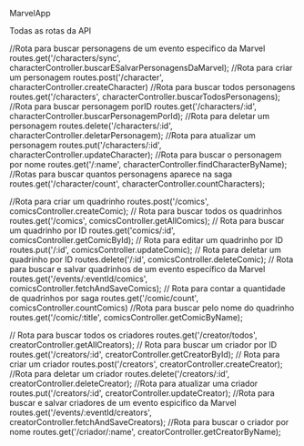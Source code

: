 MarvelApp

Todas as rotas da API


//Rota para buscar personagens de um evento especifico da Marvel
routes.get('/characters/sync', characterController.buscarESalvarPersonagensDaMarvel);
//Rota para criar um personagem
routes.post('/character', characterController.createCharacter)
//Rota para buscar todos personagens
routes.get('/characters', characterController.buscarTodosPersonagens);
//Rota para buscar personagem porID
routes.get('/characters/:id', characterController.buscarPersonagemPorId);
//Rota para deletar um personagem
routes.delete('/characters/:id', characterController.deletarPersonagem);
//Rota para atualizar um personagem
routes.put('/characters/:id', characterController.updateCharacter);
//Rota para buscar o personagem por nome
routes.get('/:name', characterController.findCharacterByName);
//Rotas para buscar quantos personagens aparece na saga 
routes.get('/character/count', characterController.countCharacters);


//Rota para criar um quadrinho
routes.post('/comics', comicsController.createComic);
// Rota para buscar todos os quadrinhos
routes.get('/comics', comicsController.getAllComics);
// Rota para buscar um quadrinho por ID
routes.get('comics/:id', comicsController.getComicById);
// Rota para editar um quadrinho por ID
routes.put('/:id', comicsController.updateComic);
// Rota para deletar um quadrinho por ID
routes.delete('/:id', comicsController.deleteComic);
// Rota para buscar e salvar quadrinhos de um evento específico da Marvel
routes.get('/events/:eventId/comics', comicsController.fetchAndSaveComics);
// Rota para contar a quantidade de quadrinhos por saga
routes.get('/comic/count', comicsController.countComics)
//Rota para buscar pelo nome do quadrinho
routes.get('/comic/:title', comicsController.getComicByName);



// Rota para buscar todos os criadores
routes.get('/creator/todos', creatorController.getAllCreators);
// Rota para buscar um criador por ID
routes.get('/creators/:id', creatorController.getCreatorById);
// Rota para criar um criador
routes.post('/creators', creatorController.createCreator);
//Rota para deletar um criador
routes.delete('/creators/:id', creatorController.deleteCreator);
//Rota para atualizar uma criador
routes.put('/creators/:id', creatorController.updateCreator);
//Rota para buscar e salvar criadores de um evento espicifico da Marvel
routes.get('/events/:eventId/creators', creatorController.fetchAndSaveCreators);
//Rota para buscar o criador por nome
routes.get('/criador/:name', creatorController.getCreatorByName);
